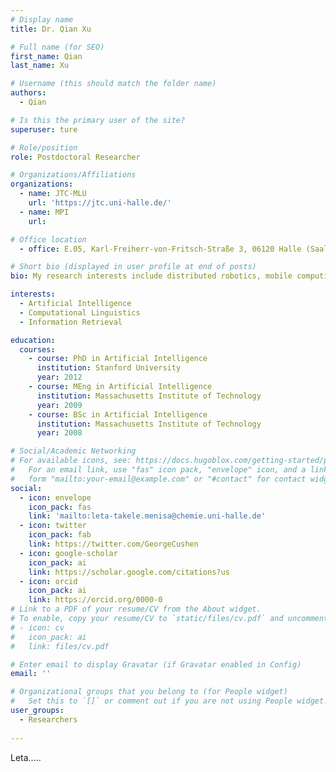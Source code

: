 ```yaml
---
# Display name
title: Dr. Qian Xu

# Full name (for SEO)
first_name: Qian
last_name: Xu

# Username (this should match the folder name)
authors:
  - Qian

# Is this the primary user of the site?
superuser: ture

# Role/position
role: Postdoctoral Researcher

# Organizations/Affiliations
organizations:
  - name: JTC-MLU
    url: 'https://jtc.uni-halle.de/'
  - name: MPI
    url: 

# Office location
  - office: E.05, Karl-Freiherr-von-Fritsch-Straße 3, 06120 Halle (Saale), Germany

# Short bio (displayed in user profile at end of posts)
bio: My research interests include distributed robotics, mobile computing and programmable matter.

interests:
  - Artificial Intelligence
  - Computational Linguistics
  - Information Retrieval

education:
  courses:
    - course: PhD in Artificial Intelligence
      institution: Stanford University
      year: 2012
    - course: MEng in Artificial Intelligence
      institution: Massachusetts Institute of Technology
      year: 2009
    - course: BSc in Artificial Intelligence
      institution: Massachusetts Institute of Technology
      year: 2008

# Social/Academic Networking
# For available icons, see: https://docs.hugoblox.com/getting-started/page-builder/#icons
#   For an email link, use "fas" icon pack, "envelope" icon, and a link in the
#   form "mailto:your-email@example.com" or "#contact" for contact widget.
social:
  - icon: envelope
    icon_pack: fas
    link: 'mailto:leta-takele.menisa@chemie.uni-halle.de'
  - icon: twitter
    icon_pack: fab
    link: https://twitter.com/GeorgeCushen
  - icon: google-scholar
    icon_pack: ai
    link: https://scholar.google.com/citations?us
  - icon: orcid
    icon_pack: ai
    link: https://orcid.org/0000-0
# Link to a PDF of your resume/CV from the About widget.
# To enable, copy your resume/CV to `static/files/cv.pdf` and uncomment the lines below.
# - icon: cv
#   icon_pack: ai
#   link: files/cv.pdf

# Enter email to display Gravatar (if Gravatar enabled in Config)
email: ''

# Organizational groups that you belong to (for People widget)
#   Set this to `[]` or comment out if you are not using People widget.
user_groups:
  - Researchers
  
---
```


Leta.....